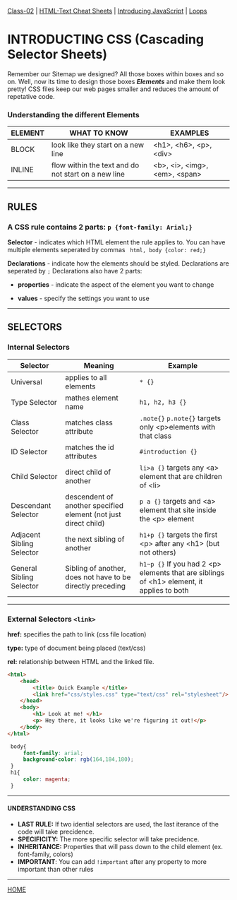 [Class-02](https://cassandraortiz.github.io/reading-notes/class-02.md) \| [HTML-Text Cheat Sheets](https://cassandraortiz.github.io/reading-notes/class-02_html-text.md) \| [Introducing JavaScript](https://cassandraortiz.github.io/reading-notes/class-02_java-intro.md) \| [Loops](https://cassandraortiz.github.io/reading-notes/class-02_loops.md)

# INTRODUCTING CSS (Cascading Selector Sheets)

Remember our Sitemap we designed?  All those boxes within boxes and so on.  Well, now its time to design those boxes ***Elements*** and make them look pretty! CSS files keep our web pages smaller and reduces the amount of repetative code.

### **Understanding the different Elements**

ELEMENT | WHAT TO KNOW | EXAMPLES
------- | ------------ | --------
BLOCK | look like they start on a new line | \<h1>, \<h6>, \<p>, \<div>
INLINE | flow within the text and do not start on a new line | \<b>, \<i>, \<img>, \<em>, \<span>

---
## RULES

### A CSS rule contains 2 parts: `p {font-family: Arial;}`

**Selector** - indicates which HTML element the rule applies to.  You can have multiple elements seperated by commas ` html, body {color: red;}`

**Declarations** - indicate how the elements should be styled.  Declarations are seperated by `;` Declarations also have 2 parts:

  - **properties** - indicate the aspect of the element you want to change

  - **values** - specify the settings you want to use

---
## SELECTORS

### **Internal Selectors**

Selector | Meaning | Example
---------| ------- | -------
Universal | applies to all elements | `* {}`
Type Selector | mathes element name | `h1, h2, h3 {}`
Class Selector | matches class attribute | `.note{}`  `p.note{}` targets only \<p>elements with that class
ID Selector | matches the id attributes | `#introduction {}`
Child Selector | direct child of another | `li>a {}` targets any \<a> element that are children of \<li>
Descendant Selector | descendent of another specified element (not just direct child) | `p a {}` targets and \<a> element that site inside the \<p> element
Adjacent Sibling Selector | the next sibling of another | `h1+p {}` targets the first \<p> after any \<h1> (but not others)
General Sibling Selector | Sibling of another, does not have to be directly preceding | `h1~p {}` If you had 2 \<p> elements that are siblings of \<h1> element, it applies to both

---

### **External Selectors** `<link>`


**href:** specifies the path to link (css file location)

**type:** type of document being placed (text/css)

**rel:** relationship between HTML and the linked file.

``` html
<html>
    <head>
        <title> Quick Example </title>
        <link href="css/styles.css" type="text/css" rel="stylesheet"/>
    </head>
    <body>
        <h1> Look at me! </h1>
        <p> Hey there, it looks like we're figuring it out!</p>
    </body>
</html>
```
``` css
 body{
     font-family: arial;
     background-color: rgb(164,184,180);
 }
 h1{
     color: magenta;
 }

```
---

#### UNDERSTANDING CSS

- **LAST RULE:** If two idential selectors are used, the last iterance of the code will take precidence. 
- **SPECIFICITY:** The more specific selector will take precidence.
- **INHERITANCE:** Properties that will pass down to the child element (ex. font-family, colors)
- **IMPORTANT**: You can add `!important` after any property to more important than other rules

---

[HOME](https://cassandraortiz.github.io/reading-notes/README.md)